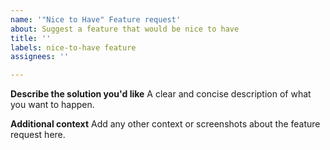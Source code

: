 ```yaml
---
name: '"Nice to Have" Feature request'
about: Suggest a feature that would be nice to have
title: ''
labels: nice-to-have feature
assignees: ''

---
```


**Describe the solution you'd like**
A clear and concise description of what you want to happen.

**Additional context**
Add any other context or screenshots about the feature request here.
